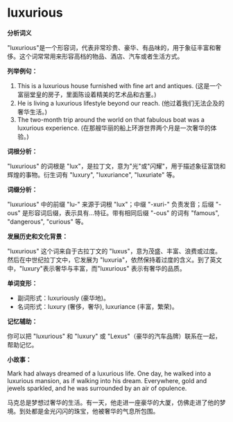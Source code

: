 # luxurious

**分析词义**

  

"luxurious"是一个形容词，代表非常珍贵、豪华、有品味的，用于象征丰富和奢侈。这个词常常用来形容高档的物品、酒店、汽车或者生活方式。

  

**列举例句：**

  

1.  This is a luxurious house furnished with fine art and antiques. (这是一个富丽堂皇的房子，里面陈设着精美的艺术品和古董。)
2.  He is living a luxurious lifestyle beyond our reach. (他过着我们无法企及的奢华生活。)
3.  The two-month trip around the world on that fabulous boat was a luxurious experience. (在那艘华丽的船上环游世界两个月是一次奢华的体验。)

  

**词根分析：**

  

"luxurious" 的词根是 "lux"，是拉丁文，意为"光"或"闪耀"，用于描述象征富饶和辉煌的事物。衍生词有 "luxury", "luxuriance", "luxuriate" 等。

  

**词缀分析：**

  

"luxurious" 中的前缀 "lu-" 来源于词根 "lux"；中缀 "-xuri-" 负责发音；后缀 "-ous" 是形容词后缀，表示具有...特征。带有相同后缀 "-ous" 的词有 "famous", "dangerous", "curious" 等。

  

**发展历史和文化背景：**

  

"luxurious" 这个词来自于古拉丁文的 "luxus"，意为茂盛、丰富、浪费或过度。然后在中世纪拉丁文中，它发展为 "luxuria"，依然保持着过度的含义。到了英文中，"luxury"表示奢华与丰富，而"luxurious" 表示有奢华的品质。

  

**单词变形：**

  

*   副词形式：luxuriously (豪华地)。
*   名词形式：luxury (奢侈，奢华), luxuriance (丰富，繁荣)。

  

**记忆辅助：**

  

你可以把 "luxurious" 和 "luxury" 或 "Lexus"（豪华的汽车品牌）联系在一起，帮助记忆。

  

**小故事：**

  

Mark had always dreamed of a luxurious life. One day, he walked into a luxurious mansion, as if walking into his dream. Everywhere, gold and jewels sparkled, and he was surrounded by an air of opulence.

  

马克总是梦想过奢华的生活。有一天，他走进一座豪华的大厦，仿佛走进了他的梦境。到处都是金光闪闪的珠宝，他被奢华的气息所包围。
